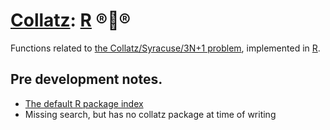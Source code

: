 # [Collatz](https://github.com/Skenvy/Collatz): [R](https://github.com/Skenvy/Collatz/tree/main/R) ®🔵®
Functions related to [the Collatz/Syracuse/3N+1 problem](https://en.wikipedia.org/wiki/Collatz_conjecture), implemented in [R](https://www.r-project.org/).
## Pre development notes.
* [The default R package index](https://cran.r-project.org/web/packages/available_packages_by_name.html)
* Missing search, but has no collatz package at time of writing
